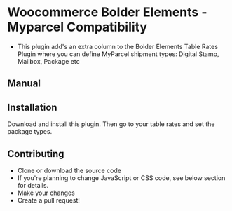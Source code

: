 # Woocommerce Bolder Elements - Myparcel Compatibility
- This plugin add's an extra column to the Bolder Elements Table Rates Plugin where you can define MyParcel shipment types: Digital Stamp, Mailbox, Package etc

## Manual


## Installation
Download and install this plugin. Then go to your table rates and set the package types.


## Contributing
- Clone or download the source code
- If you're planning to change JavaScript or CSS code, see below section for details.
- Make your changes
- Create a pull request!

